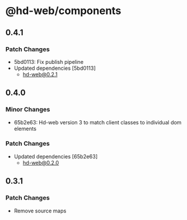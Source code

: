# @hd-web/components

## 0.4.1

### Patch Changes

- 5bd0113: Fix publish pipeline
- Updated dependencies [5bd0113]
  - hd-web@0.2.1

## 0.4.0

### Minor Changes

- 65b2e63: Hd-web version 3 to match client classes to individual dom elements

### Patch Changes

- Updated dependencies [65b2e63]
  - hd-web@0.2.0

## 0.3.1

### Patch Changes

- Remove source maps
